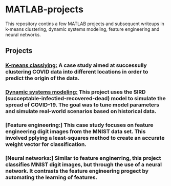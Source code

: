 # MATLAB-projects
This repository contins a few MATLAB projects and subsequent writeups in k-means clustering, dynamic systems modeling, feature engineering and neural networks.

## Projects

### **[K-means classiying:](https://github.com/rfandozzi/MATLAB-projects.git)** A case study aimed at successully clustering COVID data into different locations in order to predict the origin of the data.

### **[Dynamic systems modeling:](https://github.com/rfandozzi/MATLAB-projects.git)** This project uses the SIRD (succeptable-infectied-recovered-dead) model to simulate the spread of COVID-19. The goal was to tune model parameters and simulate real-world scenarios based on historical data.

### **[Feature engineering:]** This case study focuses on feature engineering digit images from the MNIST data set. This involved pplying a least-squares method to create an accurate weight vector for classification.

### **[Neural networks:]** Similar to feature enginerring, this project classifies MNIST digit images, but through the use of a neural network. It contrasts the feature engineering progect by automating the learning of features.
